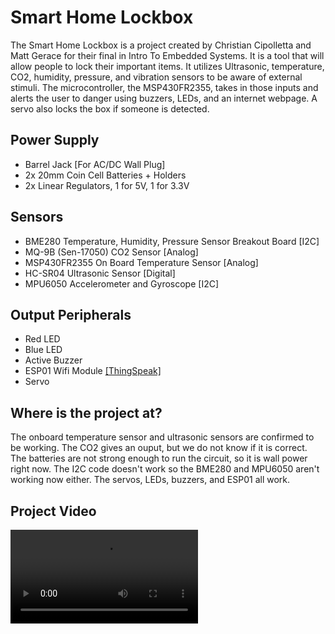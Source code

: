 # Smart Home Lockbox
The Smart Home Lockbox is a project created by Christian Cipolletta and Matt Gerace for their final in Intro To Embedded Systems. It is a tool that will allow people to lock their important items. It utilizes Ultrasonic, temperature, CO2, humidity, pressure, and vibration sensors to be aware of external stimuli. The microcontroller, the MSP430FR2355, takes in those inputs and alerts the user to danger using buzzers, LEDs, and an internet webpage. A servo also locks the box if someone is detected.

## Power Supply
* Barrel Jack [For AC/DC Wall Plug]
* 2x 20mm Coin Cell Batteries + Holders
* 2x Linear Regulators, 1 for 5V, 1 for 3.3V

## Sensors
* BME280 Temperature, Humidity, Pressure Sensor Breakout Board [I2C]
* MQ-9B (Sen-17050) CO2 Sensor [Analog]
* MSP430FR2355 On Board Temperature Sensor [Analog]
* HC-SR04 Ultrasonic Sensor [Digital]
* MPU6050 Accelerometer and Gyroscope [I2C]

## Output Peripherals
* Red LED
* Blue LED
* Active Buzzer
* ESP01 Wifi Module [[ThingSpeak]](https://thingspeak.com/channels/2104523)
* Servo

## Where is the project at?
The onboard temperature sensor and ultrasonic sensors are confirmed to be working. The CO2 gives an ouput, but we do not know if it is correct. The batteries are not strong enough to run the circuit, so it is wall power right now. The I2C code doesn't work so the BME280 and MPU6050 aren't working now either. The servos, LEDs, buzzers, and ESP01 all work.

## Project Video
![Smart Home Lockbox Demo](https://user-images.githubusercontent.com/98924381/235828756-a3f5627b-32d5-4f07-83e6-d499ffd98eca.mp4)

